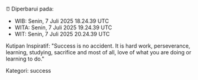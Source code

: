 ⏰ Diperbarui pada:
- WIB: Senin, 7 Juli 2025 18.24.39 UTC
- WITA: Senin, 7 Juli 2025 19.24.39 UTC
- WIT: Senin, 7 Juli 2025 20.24.39 UTC

Kutipan Inspiratif:
"Success is no accident. It is hard work, perseverance, learning, studying, sacrifice and most of all, love of what you are doing or learning to do."


Kategori: success

